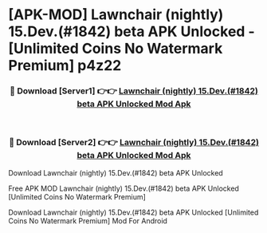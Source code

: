 # [APK-MOD] Lawnchair (nightly) 15.Dev.(#1842) beta APK Unlocked - [Unlimited Coins No Watermark Premium] p4z22



<div align="center">
<h3>🔴 Download [Server1] 👉👉 <a href="https://momento.my/?title=Lawnchair_(nightly)_15.Dev.(#1842)_beta_APK_Unlocked">Lawnchair (nightly) 15.Dev.(#1842) beta APK Unlocked Mod Apk</a></h3><br>

<h3>🔴 Download [Server2] 👉👉 <a href="https://momento.my/?title=Lawnchair_(nightly)_15.Dev.(#1842)_beta_APK_Unlocked">Lawnchair (nightly) 15.Dev.(#1842) beta APK Unlocked Mod Apk</a></h3>
</div>



Download Lawnchair (nightly) 15.Dev.(#1842) beta APK Unlocked 

Free APK MOD Lawnchair (nightly) 15.Dev.(#1842) beta APK Unlocked [Unlimited Coins No Watermark Premium]

Download Lawnchair (nightly) 15.Dev.(#1842) beta APK Unlocked [Unlimited Coins No Watermark Premium] Mod For Android
